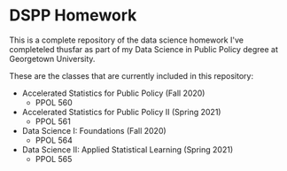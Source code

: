 # DSPP Homework
This is a complete repository of the data science homework I've completeled thusfar as part of my Data Science in Public Policy degree at Georgetown University. 

These are the classes that are currently included in this repository:
* Accelerated Statistics for Public Policy (Fall 2020)
  + PPOL 560
* Accelerated Statistics for Public Policy II (Spring 2021)
  + PPOL 561
* Data Science I: Foundations (Fall 2020)
  + PPOL 564
* Data Science II: Applied Statistical Learning (Spring 2021)
  + PPOL 565
